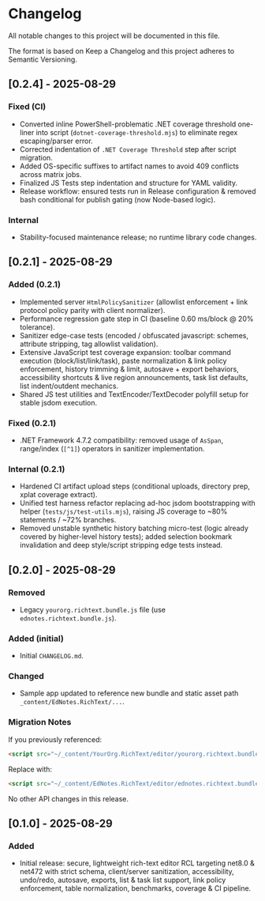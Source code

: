 # Changelog

All notable changes to this project will be documented in this file.

The format is based on Keep a Changelog and this project adheres to Semantic Versioning.

## [0.2.4] - 2025-08-29

### Fixed (CI)

- Converted inline PowerShell-problematic .NET coverage threshold one-liner into script (`dotnet-coverage-threshold.mjs`) to eliminate regex escaping/parser error.
- Corrected indentation of `.NET Coverage Threshold` step after script migration.
- Added OS-specific suffixes to artifact names to avoid 409 conflicts across matrix jobs.
- Finalized JS Tests step indentation and structure for YAML validity.
- Release workflow: ensured tests run in Release configuration & removed bash conditional for publish gating (now Node-based logic).

### Internal

- Stability-focused maintenance release; no runtime library code changes.

## [0.2.1] - 2025-08-29

### Added (0.2.1)

- Implemented server `HtmlPolicySanitizer` (allowlist enforcement + link protocol policy parity with client normalizer).
- Performance regression gate step in CI (baseline 0.60 ms/block @ 20% tolerance).
- Sanitizer edge-case tests (encoded / obfuscated javascript: schemes, attribute stripping, tag allowlist validation).
- Extensive JavaScript test coverage expansion: toolbar command execution (block/list/link/task), paste normalization & link policy enforcement, history trimming & limit, autosave + export behaviors, accessibility shortcuts & live region announcements, task list defaults, list indent/outdent mechanics.
- Shared JS test utilities and TextEncoder/TextDecoder polyfill setup for stable jsdom execution.

### Fixed (0.2.1)

- .NET Framework 4.7.2 compatibility: removed usage of `AsSpan`, range/index (`[^1]`) operators in sanitizer implementation.

### Internal (0.2.1)

- Hardened CI artifact upload steps (conditional uploads, directory prep, xplat coverage extract).
- Unified test harness refactor replacing ad-hoc jsdom bootstrapping with helper (`tests/js/test-utils.mjs`), raising JS coverage to ~80% statements / ~72% branches.
- Removed unstable synthetic history batching micro-test (logic already covered by higher-level history tests); added selection bookmark invalidation and deep style/script stripping edge tests instead.

## [0.2.0] - 2025-08-29

### Removed

- Legacy `yourorg.richtext.bundle.js` file (use `ednotes.richtext.bundle.js`).

### Added (initial)

- Initial `CHANGELOG.md`.

### Changed

- Sample app updated to reference new bundle and static asset path `_content/EdNotes.RichText/...`.

### Migration Notes

If you previously referenced:

```html
<script src="~/_content/YourOrg.RichText/editor/yourorg.richtext.bundle.js"></script>
```

Replace with:

```html
<script src="~/_content/EdNotes.RichText/editor/ednotes.richtext.bundle.js"></script>
```

No other API changes in this release.

## [0.1.0] - 2025-08-29

### Added

- Initial release: secure, lightweight rich-text editor RCL targeting net8.0 & net472 with strict schema, client/server sanitization, accessibility, undo/redo, autosave, exports, list & task list support, link policy enforcement, table normalization, benchmarks, coverage & CI pipeline.
